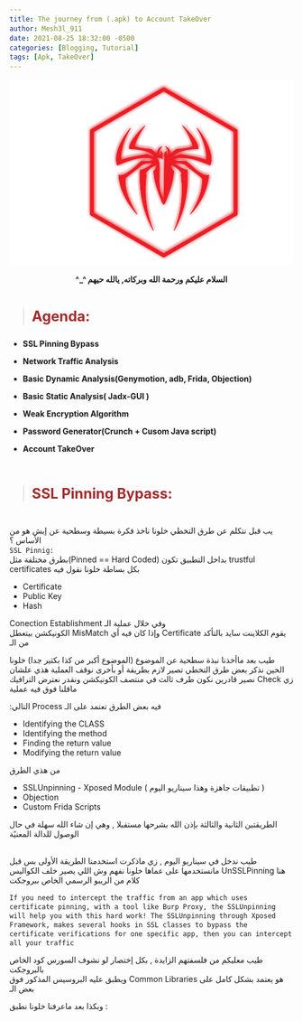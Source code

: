 ```yaml
---
title: The journey from (.apk) to Account TakeOver
author: Mesh3l_911
date: 2021-08-25 18:32:00 -0500
categories: [Blogging, Tutorial]
tags: [Apk, TakeOver]
---
```



<p class="aligncenter">
    <img src="/pics/LOGO.png" alt="centered image" />
</p>

<center><b> ^_^ السلام عليكم ورحمة الله وبركاته, يالله حيهم </b></center><br> 

> <html><body><b><p style="color:#A52A2A;font-size:25px">Agenda:</p></b></body></html>

<ul><li><b>SSL Pinning Bypass</b></li></ul>
<ul><li><b>Network Traffic Analysis</b></li></ul>
<ul><li><b>Basic Dynamic Analysis(Genymotion, adb, Frida, Objection)</b></li></ul>
<ul><li><b>Basic Static Analysis( Jadx-GUI )</b></li></ul>
<ul><li><b>Weak Encryption Algorithm</b></li></ul>
<ul><li><b>Password Generator(Crunch + Cusom Java script)</b></li></ul>
<ul><li><b>Account TakeOver</b></li></ul><br>

> <html><body><b><p style="color:#A52A2A;font-size:25px">SSL Pinning Bypass:</p></b></body></html>

<br>يب قبل نتكلم عن طرق التخطي خلونا ناخذ فكرة بسيطة وسطحية عن إيش هو من الأساس ؟
<br>```SSL Pinnig:``` <br>
 بطرق مختلفة مثل(Pinned == Hard Coded) بداخل التطبيق تكون trustful certificates بكل بساطة خلونا نقول فيه  
- Certificate
- Public Key
- Hash

Conection Establishment وفي خلال عملية الـ
 <br>
 الكونيكشن بيتعطل MisMatch وإذا كان فيه أي Certificate  يقوم الكلاينت سايد بالتأكد من الـ  

طيب بعد ماأخذنا نبذة سطحية عن الموضوع (الموضوع أكبر من كذا بكثير جدا) خلونا الحين نذكر بعض طرق التخطي
 تصير لازم بطريقة أو بأخرى نوقف العملية هذي علشان نصير قادرين نكون طرف ثالث في منتصف الكونيكشن ونقدر نعترض الترافيك Check زي ماقلنا فوق فيه عملية 
 
:التالي Process فيه بعض الطرق تعتمد على الـ 
- Identifying the CLASS
- Identifying the method
- Finding the return value
- Modifying the return value

من هذي الطرق 
- SSLUnpinning - Xposed Module ( تطبيقات جاهزة وهذا سيناريو اليوم )
- Objection 
- Custom Frida Scripts

الطريقتين الثانية والثالثة بإذن الله بشرحها مستقبلا , وهي إن شاء الله سهلة في حال الوصول للدالة المعنيًة 

<br>طيب ندخل في سيناريو اليوم , زي ماذكرت استخدمنا الطريقة الأولى بس قبل مانستخدمها على عماها خلونا نفهم وش اللي يصير خلف الكواليس 
 UnSSLPinning هنا كلام من الريبو الرسمي الخاص ببروجكت
 
 ``` 
If you need to intercept the traffic from an app which uses certificate pinning, with a tool like Burp Proxy, the SSLUnpinning will help you with this hard work! The SSLUnpinning through Xposed Framework, makes several hooks in SSL classes to bypass the certificate verifications for one specific app, then you can intercept all your traffic
```
طيب معليكم من فلسفتهم الزايدة , بكل إختصار لو نشوف السورس كود الخاص بالبروجكت
<br>
 ويطبق عليه البروسيس المذكور فوق Common Libraries  هو يعتمد بشكل كامل على بعض الـ 

وبكذا بعد ماعرفنا خلونا نطبق :


